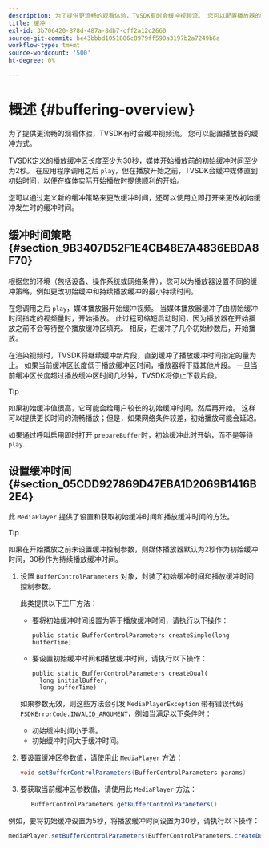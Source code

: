 ```yaml
---
description: 为了提供更流畅的观看体验，TVSDK有时会缓冲视频流。 您可以配置播放器的缓冲方式。
title: 缓冲
exl-id: 3b706420-878d-487a-8db7-cff2a12c2660
source-git-commit: be43bbbd1051886c8979ff590a3197b2a7249b6a
workflow-type: tm+mt
source-wordcount: '500'
ht-degree: 0%

---
```


# 概述 {#buffering-overview}

为了提供更流畅的观看体验，TVSDK有时会缓冲视频流。 您可以配置播放器的缓冲方式。

TVSDK定义的播放缓冲区长度至少为30秒，媒体开始播放前的初始缓冲时间至少为2秒。 在应用程序调用之后 `play`，但在播放开始之前，TVSDK会缓冲媒体直到初始时间，以便在媒体实际开始播放时提供顺利的开始。

您可以通过定义新的缓冲策略来更改缓冲时间，还可以使用立即打开来更改初始缓冲发生时的缓冲时间。

## 缓冲时间策略 {#section_9B3407D52F1E4CB48E7A4836EBDA8F70}

根据您的环境（包括设备、操作系统或网络条件），您可以为播放器设置不同的缓冲策略，例如更改初始缓冲和持续播放缓冲的最小持续时间。

在您调用之后 `play`，媒体播放器开始缓冲视频。 当媒体播放器缓冲了由初始缓冲时间指定的视频量时，开始播放。 此过程可缩短启动时间，因为播放器在开始播放之前不会等待整个播放缓冲区填充。 相反，在缓冲了几个初始秒数后，开始播放。

在渲染视频时，TVSDK将继续缓冲新片段，直到缓冲了播放缓冲时间指定的量为止。 如果当前缓冲区长度低于播放缓冲区时间，播放器将下载其他片段。 一旦当前缓冲区长度超过播放缓冲区时间几秒钟，TVSDK将停止下载片段。

>[!TIP]
>
>如果初始缓冲值很高，它可能会给用户较长的初始缓冲时间，然后再开始。 这样可以提供更长时间的流畅播放；但是，如果网络条件较差，初始播放可能会延迟。

如果通过呼叫启用即时打开 `prepareBuffer`时，初始缓冲此时开始，而不是等待 `play`.

## 设置缓冲时间 {#section_05CDD927869D47EBA1D2069B1416B2E4}

此 `MediaPlayer` 提供了设置和获取初始缓冲时间和播放缓冲时间的方法。

>[!TIP]
>
>如果在开始播放之前未设置缓冲控制参数，则媒体播放器默认为2秒作为初始缓冲时间，30秒作为持续播放缓冲时间。

1. 设置 `BufferControlParameters` 对象，封装了初始缓冲时间和播放缓冲时间控制参数。

   此类提供以下工厂方法：

   * 要将初始缓冲时间设置为等于播放缓冲时间，请执行以下操作：

      ```
      public static BufferControlParameters createSimple(long bufferTime)
      ```

   * 要设置初始缓冲时间和播放缓冲时间，请执行以下操作：

      ```
      public static BufferControlParameters createDual( 
        long initialBuffer,  
        long bufferTime)
      ```
   如果参数无效，则这些方法会引发 `MediaPlayerException` 带有错误代码 `PSDKErrorCode.INVALID_ARGUMENT`，例如当满足以下条件时：

   * 初始缓冲时间小于零。
   * 初始缓冲时间大于缓冲时间。


1. 要设置缓冲区参数值，请使用此 `MediaPlayer` 方法：

   ```java
   void setBufferControlParameters(BufferControlParameters params)
   ```

1. 要获取当前缓冲区参数值，请使用此 `MediaPlayer` 方法：

   ```java
      BufferControlParameters getBufferControlParameters()  
   ```

<!--<a id="example_DE0580B3AD404635825D3301C1F096B6"></a>-->

例如，要将初始缓冲设置为5秒，将播放缓冲时间设置为30秒，请执行以下操作：

```java
mediaPlayer.setBufferControlParameters(BufferControlParameters.createDual(5000, 30000));
```
